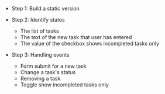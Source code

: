 - Step 1: Build a static version

- Step 2: Identify states
    - The list of tasks
    - The text of the new task that user has entered
    - The value of the checkbox shows incompleted tasks only

- Step 3: Handling events
    - Form submit for a new task
    - Change a task's status
    - Removing a task
    - Toggle show incompleted tasks only